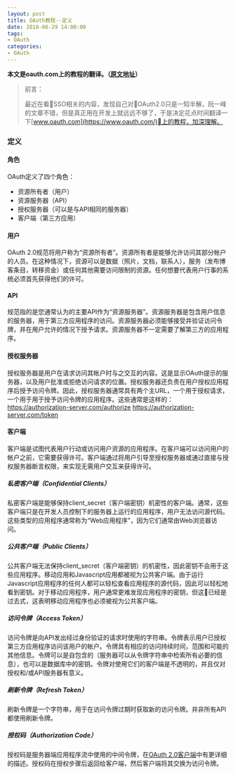 ```yaml
---
layout: post
title: OAuth教程--定义
date: 2018-06-29 14:00:00
tags: 
- OAuth
categories:
- OAuth
---
```

**本文是oauth.com上的教程的翻译。（[原文地址](https://www.oauth.com/oauth2-servers/definitions/)）**
>前言：
>
>最近在看SSO相关的内容，发现自己对OAuth2.0只是一知半解，阮一峰的文章不错，但是真正用在开发上就远远不够了，于是决定花点时间翻译一下[www.oauth.com](https://www.oauth.com/)上的教程，加深理解。

### 定义


#### 角色

OAuth定义了四个角色：

- 资源所有者（用户）
- 资源服务器（API）
- 授权服务器（可以是与API相同的服务器）
- 客户端（第三方应用）

#### 用户

OAuth 2.0规范将用户称为“资源所有者”。资源所有者是能够允许访问其部分帐户的人员。在这种情况下，资源可以是数据（照片，文档，联系人），服务（发布博客条目，转移资金）或任何其他需要访问限制的资源。任何想要代表用户行事的系统必须首先获得他们的许可。

#### API

规范指的是您通常认为的主要API作为“资源服务器”。资源服务器是包含用户信息的服务器，用于第三方应用程序的访问。资源服务器必须能够接受并验证访问令牌，并在用户允许的情况下授予请求。资源服务器不一定需要了解第三方的应用程序。

#### 授权服务器

授权服务器是用户在请求访问其帐户时与之交互的内容。这是显示OAuth提示的服务器，以及用户批准或拒绝访问请求的位置。授权服务器还负责在用户授权应用程序后授予访问令牌。因此，授权服务器通常具有两个主URL，一个用于授权请求，一个用于用于授予访问令牌的应用程序。这些通常是这样的：
https://authorization-server.com/authorize
https://authorization-server.com/token

#### 客户端

客户端是试图代表用户行动或访问用户资源的应用程序。在客户端可以访问用户的帐户之前，它需要获得许可。客户端通过将用户引导至授权服务器或通过直接与授权服务器断言权限，来实现无需用户交互来获得许可。

##### 私密客户端（Confidential Clients）

私密客户端是能够保持client_secret（客户端密钥）机密性的客户端。通常，这些客户端只是在开发人员控制下的服务器上运行的应用程序，用户无法访问源代码。这些类型的应用程序通常称为“Web应用程序”，因为它们通常由Web浏览器访问。

##### 公共客户端（Public Clients）

公共客户端无法保持client_secret（客户端密钥）的机密性，因此密钥不会用于这些应用程序。移动应用和Javascript应用都被视为公共客户端。由于运行Javascript应用程序的任何人都可以轻松查看应用程序的源代码，因此可以轻松地看到密钥。对于移动应用程序，用户通常更难发现应用程序的密钥，但这已经是过去式，这表明移动应用程序也必须被视为公共客户端。

##### 访问令牌（Access Token）

访问令牌是向API发出经过身份验证的请求时使用的字符串。令牌表示用户已授权第三方应用程序访问该用户的帐户。令牌具有相应的访问持续时间，范围和可能的其他信息。令牌可以是自包含的（服务器可以从令牌字符串中检索所有必要的信息），也可以是数据库中的密钥。令牌对使用它们的客户端是不透明的，并且仅对授权和/或API服务器有意义。

##### 刷新令牌（Refresh Token）

刷新令牌是一个字符串，用于在访问令牌过期时获取新的访问令牌。并非所有API都使用刷新令牌。

##### 授权码（Authorization Code）

授权码是服务器端应用程序流中使用的中间令牌，在[OAuth 2.0客户端](http://seanthefish.com/2018/06/29/oauth-guide-2/)中有更详细的描述。授权码在授权步骤后返回给客户端，然后客户端将其交换为访问令牌。